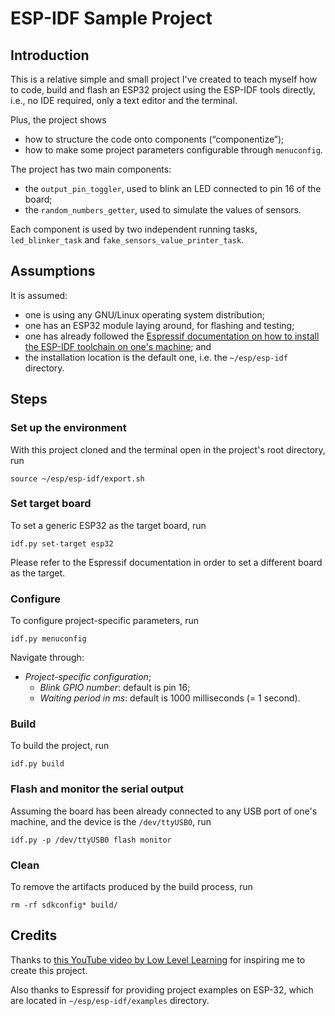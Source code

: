 # ESP-IDF Sample Project

## Introduction

This is a relative simple and small project I've created to teach myself how to code, build and
flash an ESP32 project using the ESP-IDF tools directly, i.e., no IDE required, only a text editor
and the terminal.

Plus, the project shows

- how to structure the code onto components (&ldquo;componentize&rdquo;);
- how to make some project parameters configurable through `menuconfig`.

The project has two main components:

- the `output_pin_toggler`, used to blink an LED connected to pin 16 of the board;
- the `random_numbers_getter`, used to simulate the values of sensors.

Each component is used by two independent running tasks, `led_blinker_task` and
`fake_sensors_value_printer_task`.

## Assumptions

It is assumed:

- one is using any GNU/Linux operating system distribution;
- one has an ESP32 module laying around, for flashing and testing;
- one has already followed the [Espressif documentation on how to install the ESP-IDF toolchain on
  one's machine][1]; and
- the installation location is the default one, i.e. the `~/esp/esp-idf` directory.

[1]: https://docs.espressif.com/projects/esp-idf/en/stable/esp32/get-started/linux-macos-setup.html

## Steps

### Set up the environment

With this project cloned and the terminal open in the project's root directory, run

    source ~/esp/esp-idf/export.sh

### Set target board

To set a generic ESP32 as the target board, run

    idf.py set-target esp32

Please refer to the Espressif documentation in order to set a different board as the target.

### Configure 

To configure project-specific parameters, run

    idf.py menuconfig

Navigate through:

- *Project-specific configuration*;
    - *Blink GPIO number*: default is pin 16;
    - *Waiting period in ms*: default is 1000 milliseconds (= 1 second).

### Build

To build the project, run

    idf.py build

### Flash and monitor the serial output

Assuming the board has been already connected to any USB port of one's machine, and the device is
the `/dev/ttyUSB0`, run

    idf.py -p /dev/ttyUSB0 flash monitor

### Clean

To remove the artifacts produced by the build process, run

    rm -rf sdkconfig* build/

## Credits

Thanks to [this YouTube video by Low Level Learning][2] for inspiring me to create this project.

[2]: https://www.youtube.com/watch?v=dOVjb2wXI84

Also thanks to Espressif for providing project examples on ESP-32, which are located in
`~/esp/esp-idf/examples` directory.
